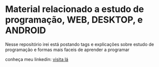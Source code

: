# Material relacionado a estudo de programação, **WEB, DESKTOP, e ANDROID**

Nesse repositório irei está postando tags e explicações sobre estudo de programação e formas mais faceis de aprender a programar

conheça meu linkedin: [visita lá](https://www.linkedin.com/in/marcellohenrique-pro/)